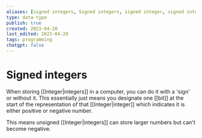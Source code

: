 ```yaml
---
aliases: [signed integers, Signed integers, signed integer, signed integer, unsigned integers, Unsigned integers, unsigned integer, Unsigned integer]
type: data-type
publish: true
created: 2023-04-20
last_edited: 2023-04-20
tags: programming
chatgpt: false
---
```

# Signed integers

When storing [[Integer|integers]] in a computer, you can do it with a 'sign' or without it. This essentially just means you designate one [[bit]] at the start of the representation of that [[Integer|integer]] which indicates it is either positive or negative number.

This means unsigned [[Integer|integers]] can store larger numbers but can't become negative. 
